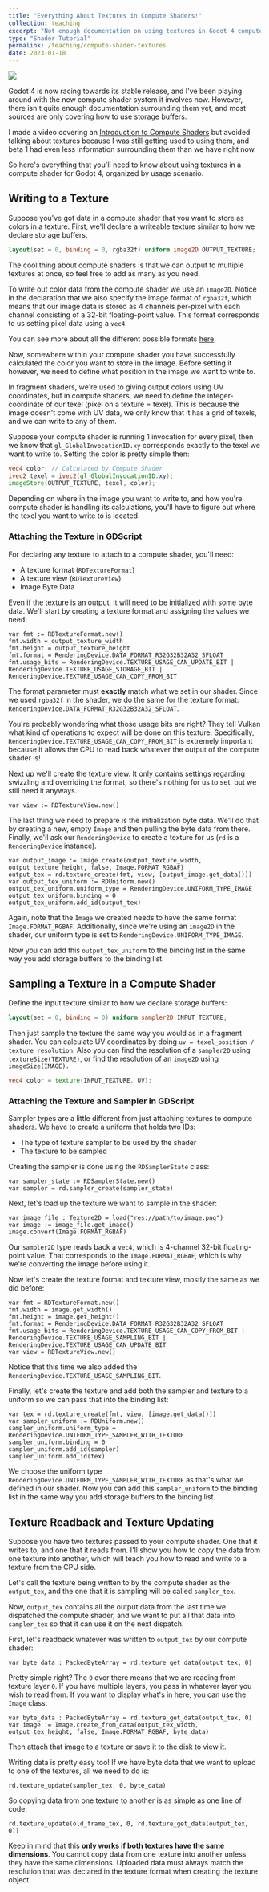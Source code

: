 ```yaml
---
title: "Everything About Textures in Compute Shaders!"
collection: teaching
excerpt: "Not enough documentation on using textures in Godot 4 compute shaders? Here's everything you need to know.<br/><img src='/images/ComputeShaderTextures/thumbnail_draft1.png'>"
type: "Shader Tutorial"
permalink: /teaching/compute-shader-textures
date: 2023-01-18
---
```


![](/images/ComputeShaderTextures/thumbnail_draft1.png)

Godot 4 is now racing towards its stable release, and I've been playing around with the new compute shader system it involves now. However, there isn't quite enough documentation surrounding them yet, and most sources are only covering how to use storage buffers.

I made a video covering an [Introduction to Compute Shaders](/portfolio/compute-shader-raytracer) but avoided talking about textures because I was still getting used to using them, and beta 1 had even less information surrounding them than we have right now.

So here's everything that you'll need to know about using textures in a compute shader for Godot 4, organized by usage scenario.

## Writing to a Texture

Suppose you've got data in a compute shader that you want to store as colors in a texture. First, we'll declare a writeable texture similar to how we declare storage buffers.

```glsl
layout(set = 0, binding = 0, rgba32f) uniform image2D OUTPUT_TEXTURE;
```

The cool thing about compute shaders is that we can output to multiple textures at once, so feel free to add as many as you need.

To write out color data from the compute shader we use an `image2D`. Notice in the declaration that we also specify the image format of `rgba32f`, which means that our image data is stored as 4 channels per-pixel with each channel consisting of a 32-bit floating-point value. This format corresponds to us setting pixel data using a `vec4`.

You can see more about all the different possible formats [here](<https://www.khronos.org/opengl/wiki/Layout_Qualifier_(GLSL)>).

Now, somewhere within your compute shader you have successfully calculated the color you want to store in the image. Before setting it however, we need to define what position in the image we want to write to.

In fragment shaders, we're used to giving output colors using UV coordinates, but in compute shaders, we need to define the integer-coordinate of our texel (pixel on a texture = texel). This is because the image doesn't come with UV data, we only know that it has a grid of texels, and we can write to any of them.

Suppose your compute shader is running 1 invocation for every pixel, then we know that `gl_GlobalInvocationID.xy` corresponds exactly to the texel we want to write to. Setting the color is pretty simple then:

```glsl
vec4 color; // Calculated by Compute Shader
ivec2 texel = ivec2(gl_GlobalInvocationID.xy);
imageStore(OUTPUT_TEXTURE, texel, color);
```

Depending on where in the image you want to write to, and how you're compute shader is handling its calculations, you'll have to figure out where the texel you want to write to is located.

### Attaching the Texture in GDScript

For declaring any texture to attach to a compute shader, you'll need:

-   A texture format (`RDTextureFormat`)
-   A texture view (`RDTextureView`)
-   Image Byte Data

Even if the texture is an output, it will need to be initialized with some byte data. We'll start by creating a texture format and assigning the values we need:

```gdscript
var fmt := RDTextureFormat.new()
fmt.width = output_texture_width
fmt.height = output_texture_height
fmt.format = RenderingDevice.DATA_FORMAT_R32G32B32A32_SFLOAT
fmt.usage_bits = RenderingDevice.TEXTURE_USAGE_CAN_UPDATE_BIT | RenderingDevice.TEXTURE_USAGE_STORAGE_BIT | RenderingDevice.TEXTURE_USAGE_CAN_COPY_FROM_BIT
```

The format parameter must **exactly** match what we set in our shader. Since we used `rgba32f` in the shader, we do the same for the texture format: `RenderingDevice.DATA_FORMAT_R32G32B32A32_SFLOAT`.

You're probably wondering what those usage bits are right? They tell Vulkan what kind of operations to expect will be done on this texture. Specifically, `RenderingDevice.TEXTURE_USAGE_CAN_COPY_FROM_BIT` is extremely important because it allows the CPU to read back whatever the output of the compute shader is!

Next up we'll create the texture view. It only contains settings regarding swizzling and overriding the format, so there's nothing for us to set, but we still need it anyways.

```gdscript
var view := RDTextureView.new()
```

The last thing we need to prepare is the initialization byte data. We'll do that by creating a new, empty `Image` and then pulling the byte data from there. Finally, we'll ask our `RenderingDevice` to create a texture for us (`rd` is a `RenderingDevice` instance).

```gdscript
var output_image := Image.create(output_texture_width, output_texture_height, false, Image.FORMAT_RGBAF)
output_tex = rd.texture_create(fmt, view, [output_image.get_data()])
var output_tex_uniform := RDUniform.new()
output_tex_uniform.uniform_type = RenderingDevice.UNIFORM_TYPE_IMAGE
output_tex_uniform.binding = 0
output_tex_uniform.add_id(output_tex)
```

Again, note that the `Image` we created needs to have the same format `Image.FORMAT_RGBAF`. Additionally, since we're using an `image2D` in the shader, our uniform type is set to `RenderingDevice.UNIFORM_TYPE_IMAGE`.

Now you can add this `output_tex_uniform` to the binding list in the same way you add storage buffers to the binding list.

## Sampling a Texture in a Compute Shader

Define the input texture similar to how we declare storage buffers:

```glsl
layout(set = 0, binding = 0) uniform sampler2D INPUT_TEXTURE;
```

Then just sample the texture the same way you would as in a fragment shader. You can calculate UV coordinates by doing `uv = texel_position / texture_resolution`. Also you can find the resolution of a `sampler2D` using `textureSize(TEXTURE)`, or find the resolution of an `image2D` using `imageSize(IMAGE).`

```glsl
vec4 color = texture(INPUT_TEXTURE, UV);
```

### Attaching the Texture and Sampler in GDScript

Sampler types are a little different from just attaching textures to compute shaders. We have to create a uniform that holds two IDs:

-   The type of texture sampler to be used by the shader
-   The texture to be sampled

Creating the sampler is done using the `RDSamplerState` class:

```gdscript
var sampler_state := RDSamplerState.new()
var sampler = rd.sampler_create(sampler_state)
```

Next, let's load up the texture we want to sample in the shader:

```gdscript
var image_file : Texture2D = load("res://path/to/image.png")
var image := image_file.get_image()
image.convert(Image.FORMAT_RGBAF)
```

Our `sampler2D` type reads back a `vec4`, which is 4-channel 32-bit floating-point value. That corresponds to the `Image.FORMAT_RGBAF`, which is why we're converting the image before using it.

Now let's create the texture format and texture view, mostly the same as we did before:

```gdscript
var fmt = RDTextureFormat.new()
fmt.width = image.get_width()
fmt.height = image.get_height()
fmt.format = RenderingDevice.DATA_FORMAT_R32G32B32A32_SFLOAT
fmt.usage_bits = RenderingDevice.TEXTURE_USAGE_CAN_COPY_FROM_BIT | RenderingDevice.TEXTURE_USAGE_SAMPLING_BIT | RenderingDevice.TEXTURE_USAGE_CAN_UPDATE_BIT
var view = RDTextureView.new()
```

Notice that this time we also added the `RenderingDevice.TEXTURE_USAGE_SAMPLING_BIT`.

Finally, let's create the texture and add both the sampler and texture to a uniform so we can pass that into the binding list:

```gdscript
var tex = rd.texture_create(fmt, view, [image.get_data()])
var sampler_uniform := RDUniform.new()
sampler_uniform.uniform_type = RenderingDevice.UNIFORM_TYPE_SAMPLER_WITH_TEXTURE
sampler_uniform.binding = 0
sampler_uniform.add_id(sampler)
sampler_uniform.add_id(tex)
```

We choose the uniform type `RenderingDevice.UNIFORM_TYPE_SAMPLER_WITH_TEXTURE` as that's what we defined in our shader. Now you can add this `sampler_uniform` to the binding list in the same way you add storage buffers to the binding list.

## Texture Readback and Texture Updating

Suppose you have two textures passed to your compute shader. One that it writes to, and one that it reads from. I'll show you how to copy the data from one texture into another, which will teach you how to read and write to a texture from the CPU side.

Let's call the texture being written to by the compute shader as the `output_tex`, and the one that it is sampling will be called `sampler_tex`.

Now, `output_tex` contains all the output data from the last time we dispatched the compute shader, and we want to put all that data into `sampler_tex` so that it can use it on the next dispatch.

First, let's readback whatever was written to `output_tex` by our compute shader:

```gdscript
var byte_data : PackedByteArray = rd.texture_get_data(output_tex, 0)
```

Pretty simple right? The `0` over there means that we are reading from texture layer `0`. If you have multiple layers, you pass in whatever layer you wish to read from. If you want to display what's in here, you can use the `Image` class:

```gdscript
var byte_data : PackedByteArray = rd.texture_get_data(output_tex, 0)
var image := Image.create_from_data(output_tex_width, output_tex_height, false, Image.FORMAT_RGBAF, byte_data)
```

Then attach that image to a texture or save it to the disk to view it.

Writing data is pretty easy too! If we have byte data that we want to upload to one of the textures, all we need to do is:

```gdscript
rd.texture_update(sampler_tex, 0, byte_data)
```

So copying data from one texture to another is as simple as one line of code:

```gdscript
rd.texture_update(old_frame_tex, 0, rd.texture_get_data(output_tex, 0))
```

Keep in mind that this **only works if both textures have the same dimensions**. You cannot copy data from one texture into another unless they have the same dimensions. Uploaded data must always match the resolution that was declared in the texture format when creating the texture object.
